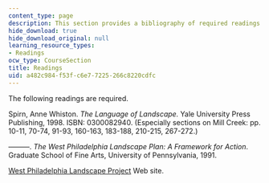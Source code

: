 ```yaml
---
content_type: page
description: This section provides a bibliography of required readings for the course.
hide_download: true
hide_download_original: null
learning_resource_types:
- Readings
ocw_type: CourseSection
title: Readings
uid: a482c984-f53f-c6e7-7225-266c8220cdfc
---
```


The following readings are required.

Spirn, Anne Whiston. _The Language of Landscape._ Yale University Press Publishing, 1998. ISBN: 0300082940. (Especially sections on Mill Creek: pp. 10-11, 70-74, 91-93, 160-163, 183-188, 210-215, 267-272.)

———. _The West Philadelphia Landscape Plan:_ _A Framework for Action_. Graduate School of Fine Arts, University of Pennsylvania, 1991.

[West Philadelphia Landscape Project](http://web.mit.edu/wplp/index.html) Web site.